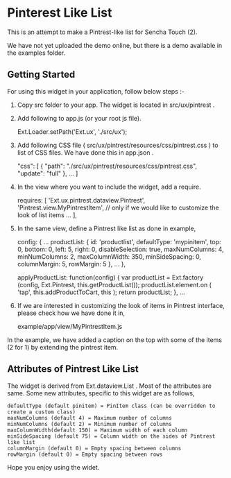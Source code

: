 Pinterest Like List
===================

This is an attempt to make a Pintrest-like list for Sencha Touch (2). 

We have not yet uploaded the demo online, but there is a demo available in the examples folder.

Getting Started
---------------

For using this widget in your application, follow below steps :-

1. Copy src folder to your app. The widget is located in src/ux/pintrest .
 
2. Add following to app.js (or your root js file).

    Ext.Loader.setPath('Ext.ux', './src/ux');

3. Add following CSS file ( src/ux/pintrest/resources/css/pintrest.css ) to list of CSS files. We have done this in app.json .


    "css": [
      {
        "path": "./src/ux/pintrest/resources/css/pintrest.css",
        "update": "full"
      },
      ...
    ]

4. In the view where you want to include the widget, add a require.
 
    requires: [
      'Ext.ux.pintrest.dataview.Pintrest',
      'Pintrest.view.MyPintrestItem', // only if we would like to customize the look of list items
      ...
    ],

5. In the same view, define a Pintrest like list as done in example,

    config: {
      ...
      productList: {
        id: 'productlist',
        defaultType: 'mypinitem',
        top: 0,
        bottom: 0,
        left: 5,
        right: 0,
        disableSelection: true,
        maxNumColumns: 4,
        minNumColumns: 2,
        maxColumnWidth: 350,
        minSideSpacing: 0,
        columnMargin: 5,
        rowMargin: 5
      },
      ...
    },

    applyProductList: function(config) {
      var productList = Ext.factory (config, Ext.Pintrest, this.getProductList());
      productList.element.on ( 'tap', this.addProductToCart, this );
      return productList;
    },
    ...

6. If we are interested in customizing the look of items in Pintrest interface, please check how we have done it in,

    example/app/view/MyPintrestItem.js

In the example, we have added a caption on the top with some of the items (2 for 1) by extending the pintrest item.


Attributes of Pintrest Like List
--------------------------------

The widget is derived from Ext.dataview.List . Most of the attributes are same. Some new attributes, specific to this widget are as follows,

    defaultType (default pinitem) = PinItem class (can be overridden to create a custom class)
    maxNumColumns (default 4) = Maximum number of columns
    minNumColumns (default 2) = Minimum number of columns
    maxColumnWidth(default 150) = Maximum width of each column
    minSideSpacing (default 75) = Column width on the sides of Pintrest like list
    columnMargin (default 0) = Empty spacing between columns 
    rowMargin (default 0) = Empty spacing between rows

Hope you enjoy using the widet. 
